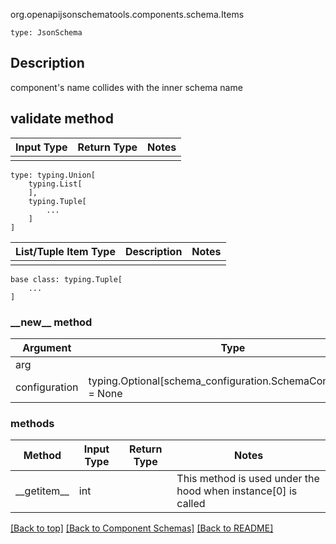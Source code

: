 org.openapijsonschematools.components.schema.Items
```
type: JsonSchema
```

## Description
component&#x27;s name collides with the inner schema name

## validate method
Input Type | Return Type | Notes
------------ | ------------- | -------------
 |  |

```
type: typing.Union[
    typing.List[
    ],
    typing.Tuple[
        ...
    ]
]
```
List/Tuple Item Type | Description | Notes
-------------------- | ------------- | -------------
 |  |

```
base class: typing.Tuple[
    ...
]
```
### &lowbar;&lowbar;new&lowbar;&lowbar; method
Argument | Type
-------- | ------
arg      | 
configuration | typing.Optional[schema_configuration.SchemaConfiguration] = None

### methods
Method | Input Type | Return Type | Notes
------ | ---------- | ----------- | ------
&lowbar;&lowbar;getitem&lowbar;&lowbar; | int |  | This method is used under the hood when instance[0] is called


[[Back to top]](#top) [[Back to Component Schemas]](../../../README.md#Component-Schemas) [[Back to README]](../../../README.md)
